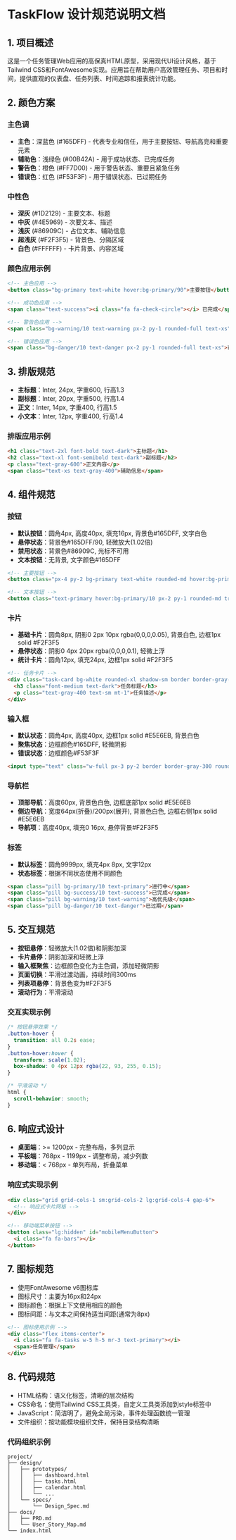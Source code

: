 # TaskFlow 设计规范说明文档

## 1. 项目概述
这是一个任务管理Web应用的高保真HTML原型，采用现代UI设计风格，基于Tailwind CSS和FontAwesome实现。应用旨在帮助用户高效管理任务、项目和时间，提供直观的仪表盘、任务列表、时间追踪和报表统计功能。

## 2. 颜色方案
### 主色调
- **主色**：深蓝色 (#165DFF) - 代表专业和信任，用于主要按钮、导航高亮和重要元素
- **辅助色**：浅绿色 (#00B42A) - 用于成功状态、已完成任务
- **警告色**：橙色 (#FF7D00) - 用于警告状态、重要且紧急任务
- **错误色**：红色 (#F53F3F) - 用于错误状态、已过期任务

### 中性色
- **深灰** (#1D2129) - 主要文本、标题
- **中灰** (#4E5969) - 次要文本、描述
- **浅灰** (#86909C) - 占位文本、辅助信息
- **超浅灰** (#F2F3F5) - 背景色、分隔区域
- **白色** (#FFFFFF) - 卡片背景、内容区域

### 颜色应用示例
```html
<!-- 主色应用 -->
<button class="bg-primary text-white hover:bg-primary/90">主要按钮</button>

<!-- 成功色应用 -->
<span class="text-success"><i class="fa fa-check-circle"></i> 已完成</span>

<!-- 警告色应用 -->
<span class="bg-warning/10 text-warning px-2 py-1 rounded-full text-xs">重要且紧急</span>

<!-- 错误色应用 -->
<span class="bg-danger/10 text-danger px-2 py-1 rounded-full text-xs">已过期</span>
```

## 3. 排版规范
- **主标题**：Inter, 24px, 字重600, 行高1.3
- **副标题**：Inter, 20px, 字重500, 行高1.4
- **正文**：Inter, 14px, 字重400, 行高1.5
- **小文本**：Inter, 12px, 字重400, 行高1.4

### 排版应用示例
```html
<h1 class="text-2xl font-bold text-dark">主标题</h1>
<h2 class="text-xl font-semibold text-dark">副标题</h2>
<p class="text-gray-600">正文内容</p>
<span class="text-xs text-gray-400">辅助信息</span>
```

## 4. 组件规范

### 按钮
- **默认按钮**：圆角4px, 高度40px, 填充16px, 背景色#165DFF, 文字白色
- **悬停状态**：背景色#165DFF/90, 轻微放大(1.02倍)
- **禁用状态**：背景色#86909C, 光标不可用
- **文本按钮**：无背景, 文字颜色#165DFF

```html
<!-- 主要按钮 -->
<button class="px-4 py-2 bg-primary text-white rounded-md hover:bg-primary/90 transition-colors">主要按钮</button>

<!-- 文本按钮 -->
<button class="text-primary hover:bg-primary/10 px-2 py-1 rounded-md transition-colors">文本按钮</button>
```

### 卡片
- **基础卡片**：圆角8px, 阴影0 2px 10px rgba(0,0,0,0.05), 背景白色, 边框1px solid #F2F3F5
- **悬停状态**：阴影0 4px 20px rgba(0,0,0,0.1), 轻微上浮
- **统计卡片**：圆角12px, 填充24px, 边框1px solid #F2F3F5

```html
<!-- 任务卡片 -->
<div class="task-card bg-white rounded-xl shadow-sm border border-gray-100 p-5 transition-all hover:shadow-md">
  <h3 class="font-medium text-dark">任务标题</h3>
  <p class="text-gray-400 text-sm mt-1">任务描述</p>
</div>
```

### 输入框
- **默认状态**：圆角4px, 高度40px, 边框1px solid #E5E6EB, 背景白色
- **聚焦状态**：边框颜色#165DFF, 轻微阴影
- **错误状态**：边框颜色#F53F3F

```html
<input type="text" class="w-full px-3 py-2 border border-gray-300 rounded-md focus:outline-none focus:ring-2 focus:ring-primary/50 focus:border-primary">
```

### 导航栏
- **顶部导航**：高度60px, 背景色白色, 边框底部1px solid #E5E6EB
- **侧边导航**：宽度64px(折叠)/200px(展开), 背景色白色, 边框右侧1px solid #E5E6EB
- **导航项**：高度40px, 填充0 16px, 悬停背景#F2F3F5

### 标签
- **默认标签**：圆角9999px, 填充4px 8px, 文字12px
- **状态标签**：根据不同状态使用不同颜色

```html
<span class="pill bg-primary/10 text-primary">进行中</span>
<span class="pill bg-success/10 text-success">已完成</span>
<span class="pill bg-warning/10 text-warning">高优先级</span>
<span class="pill bg-danger/10 text-danger">已过期</span>
```

## 5. 交互规范
- **按钮悬停**：轻微放大(1.02倍)和阴影加深
- **卡片悬停**：阴影加深和轻微上浮
- **输入框聚焦**：边框颜色变化为主色调，添加轻微阴影
- **页面切换**：平滑过渡动画，持续时间300ms
- **列表项悬停**：背景色变为#F2F3F5
- **滚动行为**：平滑滚动

### 交互实现示例
```css
/* 按钮悬停效果 */
.button-hover {
  transition: all 0.2s ease;
}
.button-hover:hover {
  transform: scale(1.02);
  box-shadow: 0 4px 12px rgba(22, 93, 255, 0.15);
}

/* 平滑滚动 */
html {
  scroll-behavior: smooth;
}
```

## 6. 响应式设计
- **桌面端**：>= 1200px - 完整布局，多列显示
- **平板端**：768px - 1199px - 调整布局，减少列数
- **移动端**：< 768px - 单列布局，折叠菜单

### 响应式实现示例
```html
<div class="grid grid-cols-1 sm:grid-cols-2 lg:grid-cols-4 gap-6">
  <!-- 响应式卡片网格 -->
</div>

<!-- 移动端菜单按钮 -->
<button class="lg:hidden" id="mobileMenuButton">
  <i class="fa fa-bars"></i>
</button>
```

## 7. 图标规范
- 使用FontAwesome v6图标库
- 图标尺寸：主要为16px和24px
- 图标颜色：根据上下文使用相应的颜色
- 图标间距：与文本之间保持适当间距(通常为8px)

```html
<!-- 图标使用示例 -->
<div class="flex items-center">
  <i class="fa fa-tasks w-5 h-5 mr-3 text-primary"></i>
  <span>任务管理</span>
</div>
```

## 8. 代码规范
- HTML结构：语义化标签，清晰的层次结构
- CSS命名：使用Tailwind CSS工具类，自定义工具类添加到style标签中
- JavaScript：简洁明了，避免全局污染，事件处理函数统一管理
- 文件组织：按功能模块组织文件，保持目录结构清晰

### 代码组织示例
```
project/
├── design/
│   ├── prototypes/
│   │   ├── dashboard.html
│   │   ├── tasks.html
│   │   ├── calendar.html
│   │   └── ...
│   └── specs/
│       └── Design_Spec.md
├── docs/
│   ├── PRD.md
│   └── User_Story_Map.md
└── index.html
```